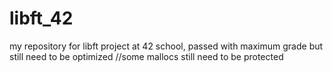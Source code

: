 # libft_42
my repository for libft project at 42 school, passed with maximum grade but still need to be optimized
//some mallocs still need to be protected
